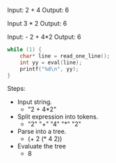 

Input: 2 + 4
Output: 6

Input 3 * 2
Output: 6

Input: - 2 + 4*2
Output: 6

```C
while (1) {
    char* line = read_one_line();
    int yy = eval(line);
    printf("%d\n", yy);
}
```

Steps:

 - Input string.
   - "2 + 4*2"
 - Split expression into tokens.
   - "2" "+" "4" "*" "2"
 - Parse into a tree.
   - (+ 2 (* 4 2))
 - Evaluate the tree
   - 8
